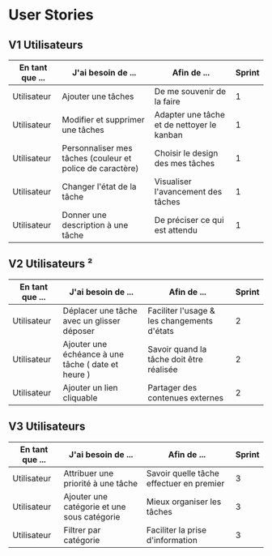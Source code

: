 # User Stories

## V1 Utilisateurs 


| En tant que ...  | J'ai besoin de ...                                                 | Afin de ...                                         | Sprint |
| ---------------- | ------------------------------------------------------------------ | --------------------------------------------------- | ------ |
| Utilisateur      | Ajouter une tâches                                                 | De me souvenir de la faire                          | 1      |
| Utilisateur      | Modifier et supprimer une tâches                                   | Adapter une tâche et de nettoyer le kanban          | 1      |
| Utilisateur      | Personnaliser mes tâches (couleur et police de caractère)          | Choisir le design des mes tâches                    | 1      |
| Utilisateur      | Changer l'état de la tâche                                         | Visualiser l'avancement des tâches                  | 1      |
| Utilisateur      | Donner une description à une tâche                                 | De préciser ce qui est attendu                      | 1      |

## V2 Utilisateurs ²

| En tant que ...  | J'ai besoin de ...                                                 | Afin de ...                                         | Sprint |
| ---------------- | ------------------------------------------------------------------ | --------------------------------------------------- | ------ |
| Utilisateur      | Déplacer une tâche avec un glisser déposer                         | Faciliter l'usage & les changements d'états         | 2      |
| Utilisateur      | Ajouter une échéance à une tâche ( date et heure )                 | Savoir quand la tâche doit être réalisée            | 2      |
| Utilisateur      | Ajouter un lien cliquable                                          | Partager des contenues externes                     | 2      |




## V3 Utilisateurs 

| En tant que ...  | J'ai besoin de ...                                                 | Afin de ...                                         | Sprint |
| ---------------- | ------------------------------------------------------------------ | --------------------------------------------------- | ------ |
| Utilisateur      | Attribuer une priorité à une tâche                                 | Savoir quelle tâche effectuer en premier            | 3      |
| Utilisateur      | Ajouter une catégorie et une sous catégorie                        | Mieux organiser les tâches                          | 3      |
| Utilisateur      | Filtrer par catégorie                                              | Faciliter la prise d'information                    | 3      |

